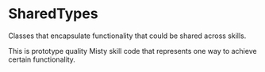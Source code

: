 # SharedTypes

Classes that encapsulate functionality that could be shared across skills.

This is prototype quality Misty skill code that represents one way to achieve certain functionality.
